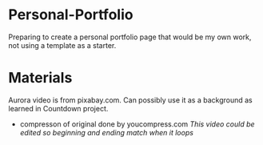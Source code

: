 # Personal-Portfolio
Preparing to create a personal portfolio page that would be my own work, not using a template as a starter.

# Materials
Aurora video is from pixabay.com. Can possibly use it as a background as learned in Countdown project.
- compresson of original done by youcompress.com
*This video could be edited so beginning and ending match when it loops*